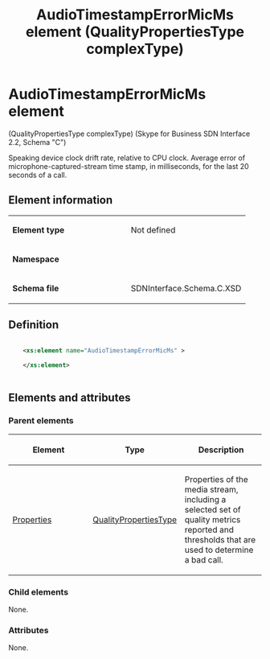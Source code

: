 ﻿---
title: AudioTimestampErrorMicMs element (QualityPropertiesType complexType)
TOCTitle: AudioTimestampErrorMicMs element
ms:assetid: 193d8bdb-018b-641f-fb60-8b7caf9b46d1
ms:mtpsurl: https://msdn.microsoft.com/library/Mt404703(v=office.16)
ms:contentKeyID: 68250614
ms.date: 08/24/2015
mtps_version: v=office.16
dev_langs:
- xml
---

# AudioTimestampErrorMicMs element 

(QualityPropertiesType complexType) (Skype for Business SDN Interface 2.2, Schema "C")

Speaking device clock drift rate, relative to CPU clock. Average error of microphone-captured-stream time stamp, in milliseconds, for the last 20 seconds of a call.

 

## Element information

<table>
<colgroup>
<col style="width: 50%" />
<col style="width: 50%" />
</colgroup>
<tbody>
<tr class="odd">
<td><p><strong>Element type</strong></p></td>
<td><p>Not defined</p></td>
</tr>
<tr class="even">
<td><p><strong>Namespace</strong></p></td>
<td><p></p></td>
</tr>
<tr class="odd">
<td><p><strong>Schema file</strong></p></td>
<td><p>SDNInterface.Schema.C.XSD</p></td>
</tr>
</tbody>
</table>


## Definition

```xml

    <xs:element name="AudioTimestampErrorMicMs" >
    
    </xs:element>
  
```

## Elements and attributes

### Parent elements

<table>
<colgroup>
<col style="width: 33%" />
<col style="width: 33%" />
<col style="width: 33%" />
</colgroup>
<thead>
<tr class="header">
<th><p>Element</p></th>
<th><p>Type</p></th>
<th><p>Description</p></th>
</tr>
</thead>
<tbody>
<tr class="odd">
<td><p><a href="properties-element-qualitytype-complextype-skype-for-business-sdn-interface-2-2-schema-c.md">Properties</a></p></td>
<td><p><a href="qualitypropertiestype-complextype-skype-for-business-sdn-interface-2-2-schema-c.md">QualityPropertiesType</a></p></td>
<td><p>Properties of the media stream, including a selected set of quality metrics reported and thresholds that are used to determine a bad call.</p></td>
</tr>
</tbody>
</table>


### Child elements

None.

### Attributes

None.

